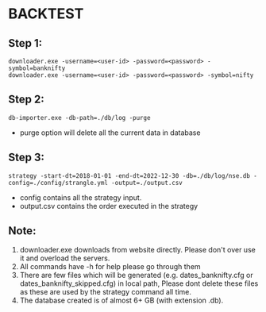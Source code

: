 # BACKTEST 


## Step 1:

```
downloader.exe -username=<user-id> -password=<password> -symbol=banknifty
downloader.exe -username=<user-id> -password=<password> -symbol=nifty
```


## Step 2:

```
db-importer.exe -db-path=./db/log -purge
```
- purge option will delete all the current data in database


## Step 3:

```
strategy -start-dt=2018-01-01 -end-dt=2022-12-30 -db=./db/log/nse.db -config=./config/strangle.yml -output=./output.csv
```

- config contains all the strategy input.
- output.csv contains the order executed in the strategy



## Note: 
1. downloader.exe downloads from website directly. Please don't over use it and overload the servers.
2. All commands have -h for help please go through them
3. There are few files which will be generated (e.g. dates_banknifty.cfg or dates_banknifty_skipped.cfg) in local path, Please dont delete these files as these are used by the strategy command all time.
4. The database created is of almost 6+ GB (with extension .db).
